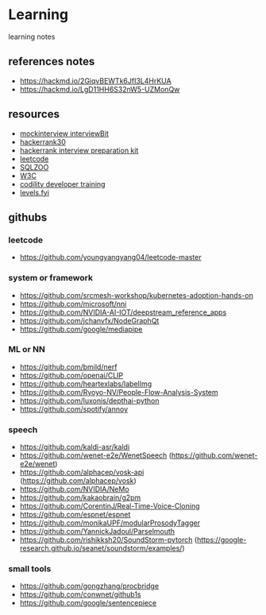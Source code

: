 # Learning
learning notes

## references notes
 - https://hackmd.io/2GiqvBEWTk6JfI3L4HrKUA
 - https://hackmd.io/LgD11HH6S32nW5-UZMonQw

## resources
 - [mockinterview interviewBit](https://www.interviewbit.com/mock-interview/)
 - [hackerrank30](https://buzzorange.com/techorange/2022/10/27/30-days-coding-challenge/)
 - [hackerrank interview preparation kit](https://www.hackerrank.com/interview/interview-preparation-kit)
 - [leetcode](https://leetcode.com/problemset/all/)
 - [SQLZOO](https://sqlzoo.net/wiki/SQL_Tutorial)
 - [W3C](https://www.w3.org/)
 - [codility developer training](https://app.codility.com/programmers/)
 - [levels.fyi](https://www.levels.fyi/t/software-engineer/locations/taiwan)

## githubs
### leetcode
 - https://github.com/youngyangyang04/leetcode-master
### system or framework
 - https://github.com/srcmesh-workshop/kubernetes-adoption-hands-on
 - https://github.com/microsoft/nni
 - https://github.com/NVIDIA-AI-IOT/deepstream_reference_apps
 - https://github.com/jchanvfx/NodeGraphQt
 - https://github.com/google/mediapipe
### ML or NN
 - https://github.com/bmild/nerf
 - https://github.com/openai/CLIP
 - https://github.com/heartexlabs/labelImg
 - https://github.com/Ryoyo-NV/People-Flow-Analysis-System
 - https://github.com/luxonis/depthai-python
 - https://github.com/spotify/annoy
### speech
 - https://github.com/kaldi-asr/kaldi
 - https://github.com/wenet-e2e/WenetSpeech  (https://github.com/wenet-e2e/wenet)
 - https://github.com/alphacep/vosk-api  (https://github.com/alphacep/vosk)
 - https://github.com/NVIDIA/NeMo
 - https://github.com/kakaobrain/g2pm
 - https://github.com/CorentinJ/Real-Time-Voice-Cloning
 - https://github.com/espnet/espnet
 - https://github.com/monikaUPF/modularProsodyTagger
 - https://github.com/YannickJadoul/Parselmouth
 - https://github.com/rishikksh20/SoundStorm-pytorch (https://google-research.github.io/seanet/soundstorm/examples/)
### small tools
 - https://github.com/gongzhang/procbridge
 - https://github.com/conwnet/github1s
 - https://github.com/google/sentencepiece
